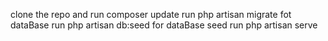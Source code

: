 clone the repo and run composer update
run php artisan migrate fot dataBase
run php artisan db:seed for dataBase seed
run php artisan serve